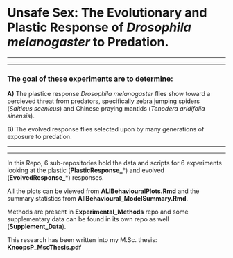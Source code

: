 # Unsafe Sex: The Evolutionary and Plastic Response of *Drosophila melanogaster* to Predation.

______________________________________________________________________
______________________________________________________________________

### The goal of these experiments are to determine:

  **A)** The plastice response *Drosophila melanogaster* flies show toward a percieved threat from predators, specifically zebra jumping spiders (*Salticus scenicus*) and Chinese praying mantids (*Tenodera aridifolia sinensis*).
  
  **B)** The evolved response flies selected upon by many generations of exposure to predation.
  
______________________________________________________________________
______________________________________________________________________

  In this Repo, 6 sub-repositories hold the data and scripts for 6 experiments looking at the plastic (**PlasticResponse_**\*) and evolved (**EvolvedResponse_**\*) responses. 

  All the plots can be viewed from **ALlBehaviouralPlots.Rmd** and the summary statistics from **AllBehavioural_ModelSummary.Rmd**. 

  Methods are present in **Experimental_Methods** repo and some supplementary data can be found in its own repo as well (**Supplement_Data**).  
  
  This research has been written into my M.Sc. thesis: **KnoopsP_MscThesis.pdf**





